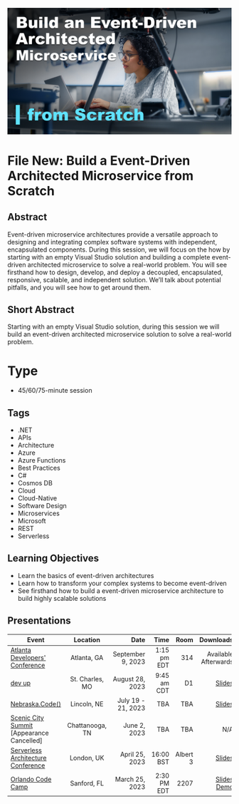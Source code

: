 ![File New: Build a Event-Driven Architected Microservice from Scratch](Thumbnail.png)


# File New: Build a Event-Driven Architected Microservice from Scratch

## Abstract
Event-driven microservice architectures provide a versatile approach to designing and integrating complex software systems with independent, encapsulated components.  During this session, we will focus on the how by starting with an empty Visual Studio solution and building a complete event-driven architected microservice to solve a real-world problem.  You will see firsthand how to design, develop, and deploy a decoupled, encapsulated, responsive, scalable, and independent solution.  We’ll talk about potential pitfalls, and you will see how to get around them.

## Short Abstract
Starting with an empty Visual Studio solution, during this session we will build an event-driven architected microservice solution to solve a real-world problem.

# Type
* 45/60/75-minute session

## Tags
* .NET
* APIs
* Architecture
* Azure
* Azure Functions
* Best Practices
* C#
* Cosmos DB
* Cloud
* Cloud-Native
* Software Design
* Microservices
* Microsoft
* REST
* Serverless

## Learning Objectives
* Learn the basics of event-driven architectures
* Learn how to transform your complex systems to become event-driven
* See firsthand how to build a event-driven microservice architecture to build highly scalable solutions

## Presentations

| Event | Location | Date | Time | Room | Downloads |
|-------|:--------:|-----:|-----:|-----:|----------:|
| [Atlanta Developers' Conference](https://www.atldevcon.com/) | Atlanta, GA | September 9, 2023 | 1:15 pm EDT | 314 | Available Afterwards |
| [dev up](https://www.devupconf.com) | St. Charles, MO | August 28, 2023 | 9:45 am CDT |  D1 | [Slides](Presentations/FileNew-EventDrivenArchitectedMicroservice_DevUp.pdf) |
| [Nebraska.Code()](https://nebraskacode.amegala.com/) | Lincoln, NE | July 19 - 21, 2023 | TBA | TBA | [Slides](Presentations/FileNew-EventDrivenArchitectedMicroservice-NebraskaCode.pdf) |
| [Scenic City Summit](https://sceniccitysummit.com/) [Appearance Cancelled] | Chattanooga, TN | June 2, 2023 | TBA | TBA | N/A |
| [Serverless Architecture Conference](https://serverless-architecture.io/london/) | London, UK | April 25, 2023 | 16:00 BST | Albert 3 | [Slides](https://github.com/TaleLearnCode/FileNew-EventDrivenArchitectedMicroservice/blob/main/Presentations/FileNew-EventDrivenArchitectedMicroservice_SACLondon.pdf) |
| [Orlando Code Camp](https://orlandocodecamp.com/) | Sanford, FL | March 25, 2023 | 2:30 PM EDT | 2207 | [Slides](https://github.com/TaleLearnCode/FileNew-EventDrivenArchitectedMicroservice/blob/main/Presentations/FileNew-EventDrivenArchitectedMicroservice-Orlando.pdf) [Demo](https://github.com/TaleLearnCode/FileNew-EventDrivenArchitectedMicroservice/tree/main/Demos/MoveIn) | 
